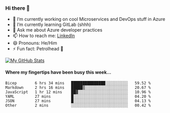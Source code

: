 ### Hi there 👋

- 🔭 I’m currently working on cool Microservices and DevOps stuff in Azure
- 🌱 I’m currently learning GitLab (shhh)
- 💬 Ask me about Azure developer practices
- 📫 How to reach me: [LinkedIn](https://www.linkedin.com/in/gordonbyers/)
- 😄 Pronouns: He/Him 
- ⚡ Fun fact: Petrolhead 🚙

[![My GitHub Stats](https://github-readme-stats.vercel.app/api/?username=gordonby&count_private=true&theme=tokyonight&showicons=true)]()
<!--[![My GitHub Language Stats](https://github-readme-stats.vercel.app/api/top-langs/?username=gordonby&langs_count=5&theme=tokyonight)]()-->

#### Where my fingertips have been busy this week... 
<!--START_SECTION:waka-->

```text
Bicep        6 hrs 34 mins   ███████████████░░░░░░░░░░   59.52 %
Markdown     2 hrs 16 mins   █████▒░░░░░░░░░░░░░░░░░░░   20.67 %
JavaScript   1 hr 12 mins    ██▓░░░░░░░░░░░░░░░░░░░░░░   10.96 %
YAML         27 mins         █░░░░░░░░░░░░░░░░░░░░░░░░   04.20 %
JSON         27 mins         █░░░░░░░░░░░░░░░░░░░░░░░░   04.13 %
Other        2 mins          ░░░░░░░░░░░░░░░░░░░░░░░░░   00.42 %
```

<!--END_SECTION:waka-->
